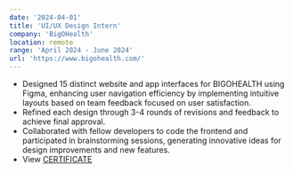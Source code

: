 ```yaml
---
date: '2024-04-01'
title: 'UI/UX Design Intern'
company: 'BigOHealth'
location: remote
range: 'April 2024 - June 2024'
url: 'https://www.bigohealth.com/'
---
```


- Designed 15 distinct website and app interfaces for BIGOHEALTH using Figma, enhancing user navigation efficiency by implementing intuitive layouts based on team feedback focused on user satisfaction.
- Refined each design through 3-4 rounds of revisions and feedback to achieve final approval.
- Collaborated with fellow developers to code the frontend and participated in brainstorming sessions, generating innovative ideas for design improvements and new features.
- View [CERTIFICATE](https://drive.google.com/file/d/1Y69jriv4V-NCb7UdL44rDXeHtuvpDo6j/view?usp=sharing)
